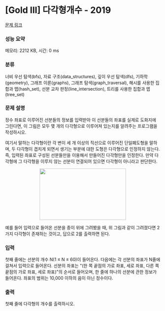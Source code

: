 # [Gold III] 다각형개수 - 2019 

[문제 링크](https://www.acmicpc.net/problem/2019) 

### 성능 요약

메모리: 2212 KB, 시간: 0 ms

### 분류

너비 우선 탐색(bfs), 자료 구조(data_structures), 깊이 우선 탐색(dfs), 기하학(geometry), 그래프 이론(graphs), 그래프 탐색(graph_traversal), 해시를 사용한 집합과 맵(hash_set), 선분 교차 판정(line_intersection), 트리를 사용한 집합과 맵(tree_set)

### 문제 설명

<p>정수 좌표로 이루어진 선분들의 정보를 입력받아 이 선분들의 좌표를 실제로 도화지에 그린다면, 이 그림은 모두 몇 개의 다각형으로 이루어져 있는지를 알려주는 프로그램을 작성하시오.</p>

<p>여기서 말하는 다각형이란 각 변이 세 개 이상의 직선으로 이루어진 단일폐도형을 말하며, 두 다각형이 겹치게 되면서 생기는 부분에 대한 도형은 다각형으로 인정하지 않는다. 즉, 입력된 좌표로 구성된 선분들만을 이용해서 만들어진 다각형만을 인정한다. 만약 다각형에 그 다각형을 이루지 않는 선분이 연결되어 있으면 다각형이 아니라고 판단한다.</p>

<p style="text-align: center;"><img alt="" height="166" src="https://www.acmicpc.net/JudgeOnline/upload/201007/polu.png" width="280"></p>

<p>예를 들어 입력으로 들어온 선분을 종이 위에 그려봤을 때, 위 그림과 같이 그려졌다면 2가지 다각형이 존재하는 것이고, 답으로 2를 출력하면 된다.</p>

### 입력 

 <p>첫째 줄에는 선분의 개수 N(1 ≤ N ≤ 60)이 들어온다. 다음에는 각 선분의 좌표가 N줄에 걸쳐서 입력으로 들어온다. 선분의 좌표는 "(한 쪽 끝점의 가로 좌표, 세로 좌표, 다른 쪽 끝점의 가로 좌표, 세로 좌표)"의 순서로 들어오며, 한 줄에 하나의 선분에 관한 정보가 들어온다. 좌표의 범위는 10,000 이하의 음이 아닌 정수이다.</p>

### 출력 

 <p>첫째 줄에 다각형의 개수를 출력하시오.</p>

